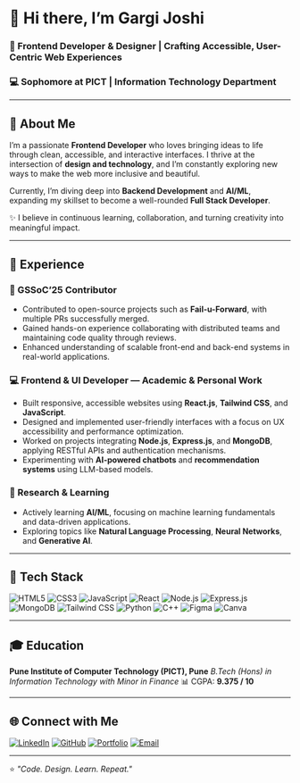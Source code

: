 # 👋 Hi there, I’m Gargi Joshi

### 🌟 Frontend Developer & Designer | Crafting Accessible, User-Centric Web Experiences

### 💻 Sophomore at PICT | Information Technology Department

---

## 🚀 About Me

I’m a passionate **Frontend Developer** who loves bringing ideas to life through clean, accessible, and interactive interfaces. I thrive at the intersection of **design and technology**, and I’m constantly exploring new ways to make the web more inclusive and beautiful.

Currently, I’m diving deep into **Backend Development** and **AI/ML**, expanding my skillset to become a well-rounded **Full Stack Developer**.

✨ I believe in continuous learning, collaboration, and turning creativity into meaningful impact.

---

## 💼 Experience

### 🧩 GSSoC’25 Contributor

* Contributed to open-source projects such as **Fail-u-Forward**, with multiple PRs successfully merged.
* Gained hands-on experience collaborating with distributed teams and maintaining code quality through reviews.
* Enhanced understanding of scalable front-end and back-end systems in real-world applications.

### 💻 Frontend & UI Developer — Academic & Personal Work

* Built responsive, accessible websites using **React.js**, **Tailwind CSS**, and **JavaScript**.
* Designed and implemented user-friendly interfaces with a focus on UX accessibility and performance optimization.
* Worked on projects integrating **Node.js**, **Express.js**, and **MongoDB**, applying RESTful APIs and authentication mechanisms.
* Experimenting with **AI-powered chatbots** and **recommendation systems** using LLM-based models.

### 🧠 Research & Learning

* Actively learning **AI/ML**, focusing on machine learning fundamentals and data-driven applications.
* Exploring topics like **Natural Language Processing**, **Neural Networks**, and **Generative AI**.

---

## 🧰 Tech Stack

![HTML5](https://img.shields.io/badge/HTML5-E34F26?style=for-the-badge\&logo=html5\&logoColor=white)
![CSS3](https://img.shields.io/badge/CSS3-1572B6?style=for-the-badge\&logo=css3\&logoColor=white)
![JavaScript](https://img.shields.io/badge/JavaScript-F7DF1E?style=for-the-badge\&logo=javascript\&logoColor=black)
![React](https://img.shields.io/badge/React-61DAFB?style=for-the-badge\&logo=react\&logoColor=black)
![Node.js](https://img.shields.io/badge/Node.js-339933?style=for-the-badge\&logo=node.js\&logoColor=white)
![Express.js](https://img.shields.io/badge/Express.js-000000?style=for-the-badge\&logo=express\&logoColor=white)
![MongoDB](https://img.shields.io/badge/MongoDB-47A248?style=for-the-badge\&logo=mongodb\&logoColor=white)
![Tailwind CSS](https://img.shields.io/badge/Tailwind_CSS-38B2AC?style=for-the-badge\&logo=tailwind-css\&logoColor=white)
![Python](https://img.shields.io/badge/Python-3776AB?style=for-the-badge\&logo=python\&logoColor=white)
![C++](https://img.shields.io/badge/C++-00599C?style=for-the-badge\&logo=cplusplus\&logoColor=white)
![Figma](https://img.shields.io/badge/Figma-F24E1E?style=for-the-badge\&logo=figma\&logoColor=white)
![Canva](https://img.shields.io/badge/Canva-00C4CC?style=for-the-badge\&logo=canva\&logoColor=white)

---

## 🎓 Education

**Pune Institute of Computer Technology (PICT), Pune**
*B.Tech (Hons) in Information Technology with Minor in Finance*
📊 CGPA: **9.375 / 10**

---

## 🌐 Connect with Me

[![LinkedIn](https://img.shields.io/badge/LinkedIn-0077B5?style=for-the-badge\&logo=linkedin\&logoColor=white)](https://www.linkedin.com/in/gargi-joshi-a9246b331)
[![GitHub](https://img.shields.io/badge/GitHub-181717?style=for-the-badge\&logo=github\&logoColor=white)](https://github.com/gargijoshi9)
[![Portfolio](https://img.shields.io/badge/Portfolio-FF4088?style=for-the-badge\&logo=vercel\&logoColor=white)](https://gargijoshi9.github.io/)
[![Email](https://img.shields.io/badge/Email-D14836?style=for-the-badge\&logo=gmail\&logoColor=white)](mailto:gargijoshi0902@gmail.com)

---

⭐ *"Code. Design. Learn. Repeat."*
